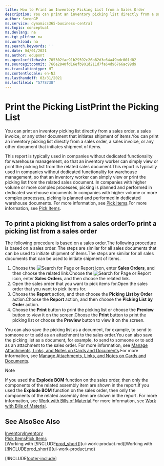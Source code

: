 ```yaml
---
title: How to Print an Inventory Picking List from a Sales Order
description: You can print an inventory picking list directly from a sales order, sales, invoice, and other outbound sales documents.
author: SorenGP
ms.service: dynamics365-business-central
ms.topic: conceptual
ms.devlang: na
ms.tgt_pltfrm: na
ms.workload: na
ms.search.keywords: ''
ms.date: 04/01/2021
ms.author: edupont
ms.openlocfilehash: 705302fac91b29592c26b82d3e64a49bdc001d02
ms.sourcegitcommit: 766e2840fd16efb901d211d7fa64d96766ac99d9
ms.translationtype: HT
ms.contentlocale: en-NZ
ms.lasthandoff: 03/31/2021
ms.locfileid: "5778738"
---
```

# <a name="print-the-picking-list"></a><span data-ttu-id="ad68f-103">Print the Picking List</span><span class="sxs-lookup"><span data-stu-id="ad68f-103">Print the Picking List</span></span>
<span data-ttu-id="ad68f-104">You can print an inventory picking list directly from a sales order, a sales invoice, or any other document that initiates shipment of items.</span><span class="sxs-lookup"><span data-stu-id="ad68f-104">You can print an inventory picking list directly from a sales order, a sales invoice, or any other document that initiates shipment of items.</span></span>

<span data-ttu-id="ad68f-105">This report is typically used in companies without dedicated functionality for warehouse management, so that an inventory worker can simply view or print the picking list from the related sales document.</span><span class="sxs-lookup"><span data-stu-id="ad68f-105">This report is typically used in companies without dedicated functionality for warehouse management, so that an inventory worker can simply view or print the picking list from the related sales document.</span></span> <span data-ttu-id="ad68f-106">In companies with higher volume or more complex processes, picking is planned and performed in dedicated warehouse documents.</span><span class="sxs-lookup"><span data-stu-id="ad68f-106">In companies with higher volume or more complex processes, picking is planned and performed in dedicated warehouse documents.</span></span> <span data-ttu-id="ad68f-107">For more information, see [Pick Items](warehouse-pick-items.md).</span><span class="sxs-lookup"><span data-stu-id="ad68f-107">For more information, see [Pick Items](warehouse-pick-items.md).</span></span>

## <a name="to-print-a-picking-list-from-a-sales-order"></a><span data-ttu-id="ad68f-108">To print a picking list from a sales order</span><span class="sxs-lookup"><span data-stu-id="ad68f-108">To print a picking list from a sales order</span></span>  
<span data-ttu-id="ad68f-109">The following procedure is based on a sales order.</span><span class="sxs-lookup"><span data-stu-id="ad68f-109">The following procedure is based on a sales order.</span></span> <span data-ttu-id="ad68f-110">The steps are similar for all sales documents that can be used to initiate shipment of items.</span><span class="sxs-lookup"><span data-stu-id="ad68f-110">The steps are similar for all sales documents that can be used to initiate shipment of items.</span></span>

1. <span data-ttu-id="ad68f-111">Choose the ![Search for Page or Report](media/ui-search/search_small.png "Search for Page or Report icon") icon, enter **Sales Orders**, and then choose the related link.</span><span class="sxs-lookup"><span data-stu-id="ad68f-111">Choose the ![Search for Page or Report](media/ui-search/search_small.png "Search for Page or Report icon") icon, enter **Sales Orders**, and then choose the related link.</span></span>  
2. <span data-ttu-id="ad68f-112">Open the sales order that you want to pick items for.</span><span class="sxs-lookup"><span data-stu-id="ad68f-112">Open the sales order that you want to pick items for.</span></span>  
3. <span data-ttu-id="ad68f-113">Choose the **Report** action, and then choose the **Picking List by Order** action.</span><span class="sxs-lookup"><span data-stu-id="ad68f-113">Choose the **Report** action, and then choose the **Picking List by Order** action.</span></span>  
4. <span data-ttu-id="ad68f-114">Choose the **Print** button to print the picking list or choose the **Preview** button to view it on the screen.</span><span class="sxs-lookup"><span data-stu-id="ad68f-114">Choose the **Print** button to print the picking list or choose the **Preview** button to view it on the screen.</span></span>

<span data-ttu-id="ad68f-115">You can also save the picking list as a document, for example, to send to someone or to add as an attachment to the sales order.</span><span class="sxs-lookup"><span data-stu-id="ad68f-115">You can also save the picking list as a document, for example, to send to someone or to add as an attachment to the sales order.</span></span> <span data-ttu-id="ad68f-116">For more information, see [Manage Attachments, Links, and Notes on Cards and Documents](ui-how-add-link-to-record.md).</span><span class="sxs-lookup"><span data-stu-id="ad68f-116">For more information, see [Manage Attachments, Links, and Notes on Cards and Documents](ui-how-add-link-to-record.md).</span></span>

> [!NOTE]
> <span data-ttu-id="ad68f-117">If you used the **Explode BOM** function on the sales order, then only the components of the related assembly item are shown in the report.</span><span class="sxs-lookup"><span data-stu-id="ad68f-117">If you used the **Explode BOM** function on the sales order, then only the components of the related assembly item are shown in the report.</span></span> <span data-ttu-id="ad68f-118">For more information, see [Work with Bills of Material](inventory-how-work-BOMs.md).</span><span class="sxs-lookup"><span data-stu-id="ad68f-118">For more information, see [Work with Bills of Material](inventory-how-work-BOMs.md).</span></span>

## <a name="see-also"></a><span data-ttu-id="ad68f-119">See Also</span><span class="sxs-lookup"><span data-stu-id="ad68f-119">See Also</span></span>  
[<span data-ttu-id="ad68f-120">Inventory</span><span class="sxs-lookup"><span data-stu-id="ad68f-120">Inventory</span></span>](inventory-manage-inventory.md)  
[<span data-ttu-id="ad68f-121">Pick Items</span><span class="sxs-lookup"><span data-stu-id="ad68f-121">Pick Items</span></span>](warehouse-pick-items.md)  
<span data-ttu-id="ad68f-122">[Working with [!INCLUDE[prod_short](includes/prod_short.md)]](ui-work-product.md)</span><span class="sxs-lookup"><span data-stu-id="ad68f-122">[Working with [!INCLUDE[prod_short](includes/prod_short.md)]](ui-work-product.md)</span></span>   


[!INCLUDE[footer-include](includes/footer-banner.md)]